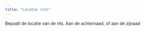 ```yaml
---
title: "Locatie rits"
---
```


Bepaalt de locatie van de rits. Aan de achternaad, of aan de zijnaad




